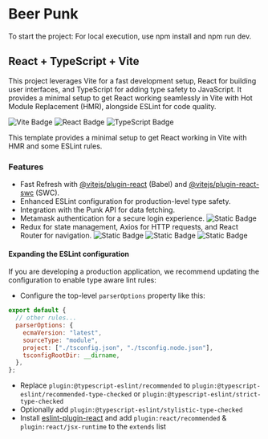 # Beer Punk

To start the project:
For local execution, use npm install and npm run dev.

## React + TypeScript + Vite

This project leverages Vite for a fast development setup, React for building user interfaces, and TypeScript for adding type safety to JavaScript. It provides a minimal setup to get React working seamlessly in Vite with Hot Module Replacement (HMR), alongside ESLint for code quality.

![Vite Badge](https://img.shields.io/badge/vite-5.0.8-blue.svg)
![React Badge](https://img.shields.io/badge/react-18.2.0-blue.svg)
![TypeScript Badge](https://img.shields.io/badge/typescript-5.2.0-blue.svg)

This template provides a minimal setup to get React working in Vite with HMR and some ESLint rules.

### Features

- Fast Refresh with [@vitejs/plugin-react](https://github.com/vitejs/vite-plugin-react/blob/main/packages/plugin-react/README.md) (Babel) and [@vitejs/plugin-react-swc](https://github.com/vitejs/vite-plugin-react-swc) (SWC).
- Enhanced ESLint configuration for production-level type safety.
- Integration with the Punk API for data fetching.
- Metamask authentication for a secure login experience. ![Static Badge](https://img.shields.io/badge/Metamask-blue.svg)
- Redux for state management, Axios for HTTP requests, and React Router for navigation. ![Static Badge](https://img.shields.io/badge/Redux-blue.svg) ![Static Badge](https://img.shields.io/badge/Axios-blue.svg) ![Static Badge](https://img.shields.io/badge/React%20Router-blue.svg)

#### Expanding the ESLint configuration

If you are developing a production application, we recommend updating the configuration to enable type aware lint rules:

- Configure the top-level `parserOptions` property like this:

```js
export default {
  // other rules...
  parserOptions: {
    ecmaVersion: "latest",
    sourceType: "module",
    project: ["./tsconfig.json", "./tsconfig.node.json"],
    tsconfigRootDir: __dirname,
  },
};
```

- Replace `plugin:@typescript-eslint/recommended` to `plugin:@typescript-eslint/recommended-type-checked` or `plugin:@typescript-eslint/strict-type-checked`
- Optionally add `plugin:@typescript-eslint/stylistic-type-checked`
- Install [eslint-plugin-react](https://github.com/jsx-eslint/eslint-plugin-react) and add `plugin:react/recommended` & `plugin:react/jsx-runtime` to the `extends` list

